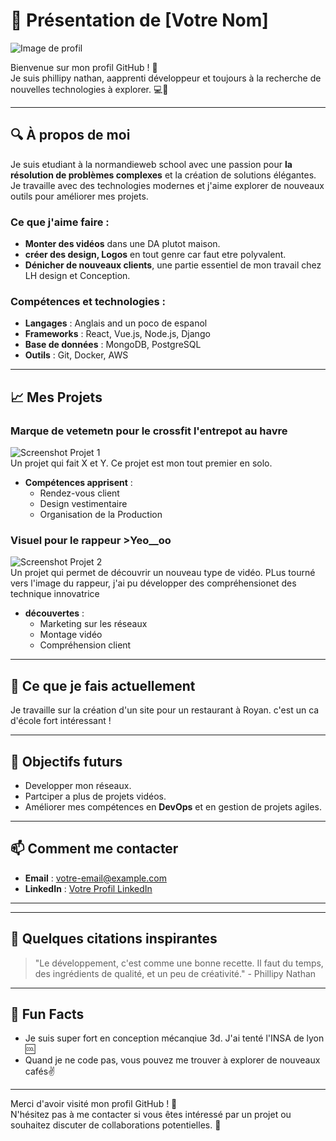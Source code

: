# 🌟 Présentation de [Votre Nom]

![Image de profil](https://www.votre-lien-image.com/mon-image.jpg)  

Bienvenue sur mon profil GitHub ! 👋  
Je suis phillipy nathan, aapprenti développeur et toujours à la recherche de nouvelles technologies à explorer. 💻🚀

---

## 🔍 À propos de moi

Je suis etudiant à la normandieweb school avec une passion pour **la résolution de problèmes complexes** et la création de solutions élégantes. Je travaille avec des technologies modernes et j'aime explorer de nouveaux outils pour améliorer mes projets.

### Ce que j'aime faire :
- **Monter des vidéos** dans une DA plutot maison.
- **créer des design, Logos** en tout genre car faut etre polyvalent.
- **Dénicher de nouveaux clients**, une partie essentiel de mon travail chez LH design et Conception.

### Compétences et technologies :
- **Langages** : Anglais and un poco de espanol
- **Frameworks** : React, Vue.js, Node.js, Django
- **Base de données** : MongoDB, PostgreSQL
- **Outils** : Git, Docker, AWS

---

## 📈 Mes Projets

### Marque de vetemetn pour le crossfit l'entrepot au havre

![Screenshot Projet 1](https://www.votre-lien-image.com/projet1.jpg)  
Un projet qui fait X et Y. Ce projet est mon tout premier en solo.

- **Compétences apprisent** :
    - Rendez-vous client
    - Design vestimentaire
    - Organisation de la Production 

### Visuel pour le rappeur >Yeo__oo

![Screenshot Projet 2](https://www.votre-lien-image.com/projet2.jpg)  
Un projet qui permet de découvrir un nouveau type de vidéo. PLus tourné vers l'image du rappeur, j'ai pu développer des compréhensionet des technique innovatrice

- **découvertes** :
    - Marketing sur les réseaux
    - Montage vidéo
    - Compréhension client

---

## 🚀 Ce que je fais actuellement

Je travaille sur la création d'un site pour un restaurant à Royan. c'est un ca d'école fort intéressant !

---

## 🎯 Objectifs futurs

- Developper mon réseaux.
- Partciper a plus de projets vidéos.
- Améliorer mes compétences en **DevOps** et en gestion de projets agiles.

---

## 📫 Comment me contacter

- **Email** : [votre-email@example.com](mailto:nphillipy@normandiewebschool.fr)
- **LinkedIn** : [Votre Profil LinkedIn](https://www.linkedin.com/in/votre-nom)


---


---

## 💬 Quelques citations inspirantes

> "Le développement, c'est comme une bonne recette. Il faut du temps, des ingrédients de qualité, et un peu de créativité." - Phillipy Nathan

---

## 🎉 Fun Facts

- Je suis super fort en conception mécanqiue 3d. J'ai tenté l'INSA de lyon 🆒
- Quand je ne code pas, vous pouvez me trouver à explorer de nouveaux cafés✌️

---

Merci d'avoir visité mon profil GitHub ! 🎉  
N'hésitez pas à me contacter si vous êtes intéressé par un projet ou souhaitez discuter de collaborations potentielles. 🤝
